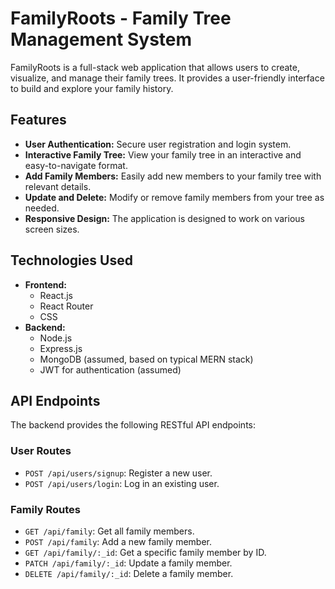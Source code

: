 # FamilyRoots - Family Tree Management System

FamilyRoots is a full-stack web application that allows users to create, visualize, and manage their family trees. It provides a user-friendly interface to build and explore your family history.

## Features

- **User Authentication:** Secure user registration and login system.
- **Interactive Family Tree:** View your family tree in an interactive and easy-to-navigate format.
- **Add Family Members:** Easily add new members to your family tree with relevant details.
- **Update and Delete:** Modify or remove family members from your tree as needed.
- **Responsive Design:** The application is designed to work on various screen sizes.

## Technologies Used

- **Frontend:**
  - React.js
  - React Router
  - CSS
- **Backend:**
  - Node.js
  - Express.js
  - MongoDB (assumed, based on typical MERN stack)
  - JWT for authentication (assumed)

## API Endpoints

The backend provides the following RESTful API endpoints:

### User Routes

- `POST /api/users/signup`: Register a new user.
- `POST /api/users/login`: Log in an existing user.

### Family Routes

- `GET /api/family`: Get all family members.
- `POST /api/family`: Add a new family member.
- `GET /api/family/:_id`: Get a specific family member by ID.
- `PATCH /api/family/:_id`: Update a family member.
- `DELETE /api/family/:_id`: Delete a family member.
